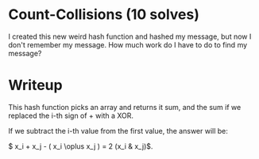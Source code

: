 # Count-Collisions (10 solves)

I created this new weird hash function and hashed my message, but now I don't remember my message. How much work do I have to do to find my message?

# Writeup

This hash function picks an array and returns it sum, and the sum if we replaced the i-th sign of + with a XOR.

If we subtract the i-th value from the first value, the answer will be:

$ x_i + x_j - ( x_i \oplus x_j )  = 2 (x_i & x_j)$. 

